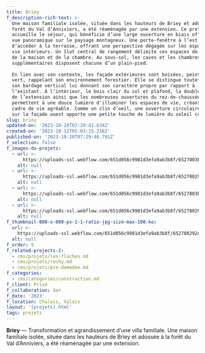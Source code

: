 ```yaml
---
title: Briey
f_description-rich-text: >-
  Une maison familiale isolée, située dans les hauteurs de Briey et adossée à la
  forêt du Val d’Anniviers, a été réaménagée par une extension. Ce prolongement
  accueille le séjour, qui bénéficie d’une large ouverture en biais offrant une
  vue panoramique sur le paysage montagneux. Une porte-fenêtre à l’est permet
  d’accéder à la terrasse, offrant une perspective dégagée sur les espaces de
  vie intérieurs. Un îlot central de rangement délimite ces espaces de l’entrée
  de la maison et de la chambre. Au sous-sol, les caves et les chambres
  supplémentaires disposent chacune d’un plain-pied.  
    
  En lien avec son contexte, les façade extérieures sont boisées, peintes en
  vert, rappelant son environnement forestier. Elle se distingue toutefois par
  son bardage vertical lui donnant son caractère propre par rapport à
  l’existant. À l’intérieur, le bois clair du sol et plafond, la double hauteur
  de l’extension ainsi que les nombreuses ouvertures du rez-de-chaussée
  permettent à une douce lumière d'illuminer les espaces de vie, créant ainsi un
  cadre de vie agréable. Comme un clin d’oeil, une ouverture circulaire située
  sur la façade ouest apporte une petite touche de lumière du soleil couchant.
slug: briey
updated-on: '2023-10-20T07:29:41.634Z'
created-on: '2023-10-12T05:03:15.216Z'
published-on: '2023-10-20T07:29:46.791Z'
f_selection: false
f_images-du-projets:
  - url: >-
      https://uploads-ssl.webflow.com/651d056c9981d3efa9ab3b8f/6527803b0f644d671d98a1f1_400x300.svg
    alt: null
  - url: >-
      https://uploads-ssl.webflow.com/651d056c9981d3efa9ab3b8f/652780292d2a8429f8d10887_300x400.svg
    alt: null
  - url: >-
      https://uploads-ssl.webflow.com/651d056c9981d3efa9ab3b8f/6527803b0f644d671d98a1f1_400x300.svg
    alt: null
  - url: >-
      https://uploads-ssl.webflow.com/651d056c9981d3efa9ab3b8f/652780292d2a8429f8d10887_300x400.svg
    alt: null
f_thumbnail-800-x-800-px-1-1-ratio-jpg-size-max-100-ko:
  url: >-
    https://uploads-ssl.webflow.com/651d056c9981d3efa9ab3b8f/652780292d2a8429f8d10887_300x400.svg
  alt: null
f_order: 9
f_related-projects-2:
  - cms/projets/les-flaches.md
  - cms/projets/rechy.md
  - cms/projets/pre-damedee.md
f_categories:
  - cms/categories/construction.md
f_client: Privé
f_collaboration: 4a+
f_date: '2023'
f_location: Chalais, Valais
layout: '[projets].html'
tags: projets
---
```


**Briey** — Transformation et agrandissement d'une villa familiale. Une maison familiale isolée, située dans les hauteurs de Briey et adossée à la forêt du Val d’Anniviers, a été réaménagée par une extension.
